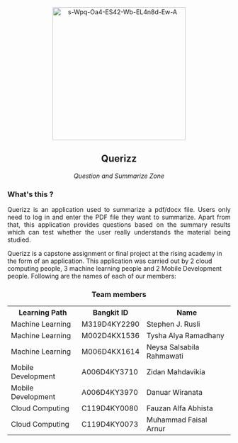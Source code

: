 <div align="center">
  <a href="https://ibb.co.com/b1fC3PX"><img src="https://i.ibb.co.com/xh4BsD6/s-Wpq-Oa4-ES42-Wb-EL4n8d-Ew-A.png" alt="s-Wpq-Oa4-ES42-Wb-EL4n8d-Ew-A" border="0" width="300" height="300"></a>
  <h2><b>Querizz</b></h2>
  <i>Question and Summarize Zone</i>
</div>

### What's this ?
<p align="justify">
Querizz is an application used to summarize a pdf/docx file. Users only need to log in and enter the PDF file they want to summarize. Apart from that, this application provides questions based on the summary results which can test whether the user really understands the material being studied. <br>

Querizz is a capstone assignment or final project at the rising academy in the form of an application. This application was carried out by 2 cloud computing people, 3 machine learning people and 2 Mobile Development people. Following are the names of each of our members:
</p>

<div align="center">
  <h3>Team members</h3>
  <table align="center">
    <tr>
      <th>Learning Path</th>
      <th>Bangkit ID</th>
      <th>Name</th>
    </tr>
    <tr>
      <td>Machine Learning</td>
      <td>M319D4KY2290</td>
      <td>Stephen J. Rusli</td>
    </tr>
    <tr>
      <td>Machine Learning</td>
      <td>M002D4KX1536</td>
      <td>Tysha Alya Ramadhany</td>
    </tr>
    <tr>
      <td>Machine Learning</td>
      <td>M006D4KX1614</td>
      <td>Neysa Salsabila Rahmawati</td>
    </tr>
    <tr>
      <td>Mobile Development</td>
      <td>A006D4KY3710</td>
      <td>Zidan Mahdavikia</td>
    </tr> 
    <tr>
      <td>Mobile Development</td>
      <td>A006D4KY3970</td>
      <td>Danuar Wiranata</td>
    </tr>
    <tr> 
      <td>Cloud Computing</td>
      <td>C119D4KY0080</td>
      <td>Fauzan Alfa Abhista</td>
    </tr>
    <tr>
      <td>Cloud Computing</td>
      <td>C119D4KY0073</td>
      <td>Muhammad Faisal Arnur</td>
    </tr>
  </table>
</div>

